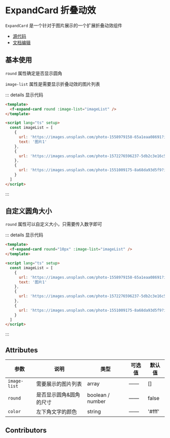 # ExpandCard 折叠动效

`ExpandCard` 是一个针对于图片展示的一个扩展折叠动效组件

- [源代码](https://github.com/FightingDesign/fighting-design/tree/master/packages/fighting-design/expandcard)
- [文档编辑](https://github.com/FightingDesign/fighting-design/blob/master/docs/docs/components/expandcard.md)

## 基本使用

`round` 属性确定是否显示圆角

`image-list` 属性是需要显示折叠动效的图片列表

<f-expand-card round :image-list="imageList" />

::: details 显示代码

```html
<template>
  <f-expand-card round :image-list="imageList" />
</template>

<script lang="ts" setup>
  const imageList = [
    {
      url: 'https://images.unsplash.com/photo-1558979158-65a1eaa08691?ixlib=rb-1.2.1&ixid=eyJhcHBfaWQiOjEyMDd9&auto=format&fit=crop&w=1350&q=80',
      text: '图片1'
    },
    {
      url: 'https://images.unsplash.com/photo-1572276596237-5db2c3e16c5d?ixlib=rb-1.2.1&ixid=eyJhcHBfaWQiOjEyMDd9&auto=format&fit=crop&w=1350&q=80'
    },
    {
      url: 'https://images.unsplash.com/photo-1551009175-8a68da93d5f9?ixlib=rb-1.2.1&ixid=eyJhcHBfaWQiOjEyMDd9&auto=format&fit=crop&w=1351&q=80'
    }
  ]
</script>
```

:::

## 自定义圆角大小

`round` 属性可以自定义大小，只需要传入数字即可

<f-expand-card round="10px" :image-list="imageList" />

::: details 显示代码

```html
<template>
  <f-expand-card round="10px" :image-list="imageList" />
</template>

<script lang="ts" setup>
  const imageList = [
    {
      url: 'https://images.unsplash.com/photo-1558979158-65a1eaa08691?ixlib=rb-1.2.1&ixid=eyJhcHBfaWQiOjEyMDd9&auto=format&fit=crop&w=1350&q=80',
      text: '图片1'
    },
    {
      url: 'https://images.unsplash.com/photo-1572276596237-5db2c3e16c5d?ixlib=rb-1.2.1&ixid=eyJhcHBfaWQiOjEyMDd9&auto=format&fit=crop&w=1350&q=80'
    },
    {
      url: 'https://images.unsplash.com/photo-1551009175-8a68da93d5f9?ixlib=rb-1.2.1&ixid=eyJhcHBfaWQiOjEyMDd9&auto=format&fit=crop&w=1351&q=80'
    }
  ]
</script>
```

:::

## Attributes

| 参数         | 说明                    | 类型             | 可选值 | 默认值 |
| ------------ | ----------------------- | ---------------- | ------ | ------ |
| `image-list` | 需要展示的图片列表      | array            | ——     | []     |
| `round`      | 是否显示圆角&圆角的尺寸 | boolean / number | ——     | false  |
| `color`      | 左下角文字的颜色        | string           | ——     | '#fff' |

## Contributors

<a href="https://github.com/Tyh2001" target="_blank">
  <f-avatar round src="https://avatars.githubusercontent.com/u/73180970?v=4" />
</a>

<a href="https://github.com/876843240" target="_blank">
  <f-avatar round src="https://avatars.githubusercontent.com/u/14799063?v=4" />
</a>

<script setup>
const imageList = [
  {
    url: 'https://images.unsplash.com/photo-1558979158-65a1eaa08691?ixlib=rb-1.2.1&ixid=eyJhcHBfaWQiOjEyMDd9&auto=format&fit=crop&w=1350&q=80',
    text: '图片1'
  },
  {
    url: 'https://images.unsplash.com/photo-1572276596237-5db2c3e16c5d?ixlib=rb-1.2.1&ixid=eyJhcHBfaWQiOjEyMDd9&auto=format&fit=crop&w=1350&q=80'
  },
  {
    url: 'https://images.unsplash.com/photo-1551009175-8a68da93d5f9?ixlib=rb-1.2.1&ixid=eyJhcHBfaWQiOjEyMDd9&auto=format&fit=crop&w=1351&q=80'
  }
]
</script>

<style scoped>
.f-avatar,
.f-avatar-error {
  margin: 5px;
}
</style>
